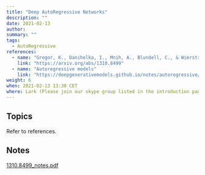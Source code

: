 ```yaml
---
title: "Deep AutoRegressive Networks"
description: ""
date: 2021-02-13
author:
summary: ""
tags:
  - AutoRegressive
references:
  - name: "Gregor, K., Danihelka, I., Mnih, A., Blundell, C., & Wierstra, D. (2014). Deep autoregressive networks. 31st International Conference on Machine Learning, ICML 2014, 4, 2991–3000."
    link: "https://arxiv.org/abs/1310.8499"
  - name: "Autoregressive models"
    link: "https://deepgenerativemodels.github.io/notes/autoregressive/"
weight: 6
when: 2021-02-13 13:30 CET
where: Lark (Please join our skype group listed in the introduction page for more info)
---
```




## Topics

Refer to references.


## Notes

[1310.8499_notes.pdf](../assets/1310.8499_notes.pdf)
